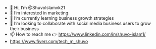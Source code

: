 - 👋 Hi, I’m @ShuvoIslamvk21
- 👀 I’m interested in marketing
- 🌱 I’m currently learning business growth strategies
- 💞️ I’m looking to collaborate with social media business users to grow their business
- 📫 How to reach me 👉 https://www.linkedin.com/in/shuvo-islam1/
- https://www.fiverr.com/tech_m_shuvo

<!---
ShuvoIslamvk21/ShuvoIslamvk21 is a ✨ special ✨ repository because its `README.md` (this file) appears on your GitHub profile.
You can click the Preview link to take a look at your changes.
--->

